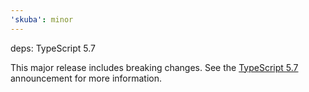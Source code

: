 ```yaml
---
'skuba': minor
---
```


deps: TypeScript 5.7

This major release includes breaking changes. See the [TypeScript 5.7](https://devblogs.microsoft.com/typescript/announcing-typescript-5-7/) announcement for more information.
